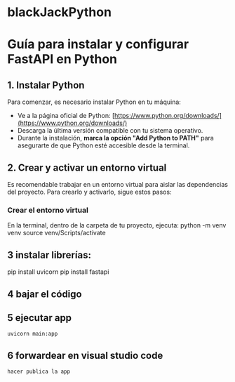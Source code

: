 # blackJackPython

# Guía para instalar y configurar FastAPI en Python

## 1. Instalar Python

Para comenzar, es necesario instalar Python en tu máquina:

- Ve a la página oficial de Python: [https://www.python.org/downloads/](https://www.python.org/downloads/)
- Descarga la última versión compatible con tu sistema operativo.
- Durante la instalación, **marca la opción "Add Python to PATH"** para asegurarte de que Python esté accesible desde la terminal.

## 2. Crear y activar un entorno virtual

Es recomendable trabajar en un entorno virtual para aislar las dependencias del proyecto. Para crearlo y activarlo, sigue estos pasos:

### Crear el entorno virtual

En la terminal, dentro de la carpeta de tu proyecto, ejecuta:
python -m venv venv
source venv/Scripts/actívate

## 3 instalar librerías:
pip install uvicorn
pip install fastapi

## 4 bajar el código

## 5 ejecutar app
	uvicorn main:app

## 6 forwardear en visual studio code
 	hacer publica la app 

